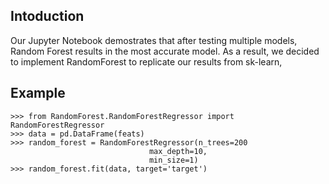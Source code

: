 ## Intoduction
Our Jupyter Notebook demostrates that after testing multiple models, Random Forest results in the most accurate model. As a result, we decided to implement RandomForest to replicate our results from sk-learn,  

## Example
	>>> from RandomForest.RandomForestRegressor import RandomForestRegressor
    >>> data = pd.DataFrame(feats)
	>>> random_forest = RandomForestRegressor(n_trees=200
                                   max_depth=10,
                                   min_size=1)
	>>> random_forest.fit(data, target='target')
